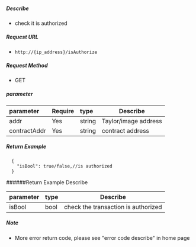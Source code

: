 
##### Describe

- check it is authorized

##### Request URL
- ` http://{ip_address}/isAuthorize `

##### Request Method
- GET

##### parameter

|parameter|Require|type|Describe|
|:----    |:---|:----- |-----   |
|addr |Yes  |string  |Taylor/image address|
|contractAddr|Yes  |string  |contract address|

##### Return Example

```
  {
    "isBool": true/false,//is authorized
  }
```

######Return Example Describe

|parameter|type|Describe|
|:-----  |:-----|----- |
|isBool |bool   |check the transaction is authorized  |

##### Note

- More error return code, please see "error code describe" in home page